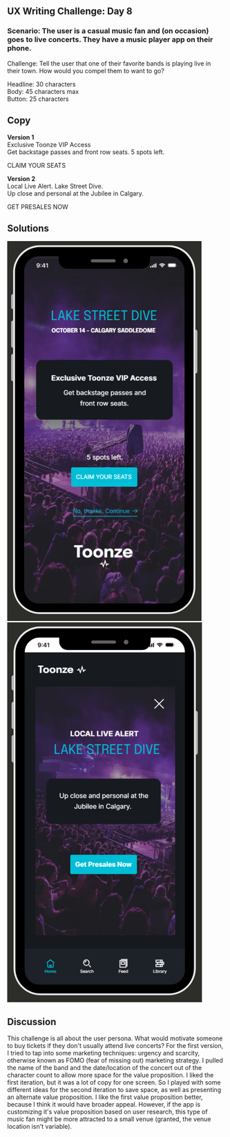 ## UX Writing Challenge: Day 8
### Scenario: The user is a casual music fan and (on occasion) goes to live concerts. They have a music player app on their phone.  

Challenge: Tell the user that one of their favorite bands is playing live in their town. How would you compel them to want to go? 

Headline: 30 characters  
Body: 45 characters max   
Button: 25 characters

## Copy

**Version 1**  
Exclusive Toonze VIP Access  
Get backstage passes and front row seats. 5 spots left.  

CLAIM YOUR SEATS  

**Version 2**  
Local Live Alert. Lake Street Dive.  
Up close and personal at the Jubilee in Calgary. 

GET PRESALES NOW  

## Solutions  
![mobile wireframe mockup of music app notification](day-8-solution.png) ![mobile wireframe mockup of music app notification](day-8-solution-v2.png)  

## Discussion
This challenge is all about the user persona. What would motivate someone to buy tickets if they don't usually attend live concerts? For the first version, I tried to tap into some marketing techniques: urgency and scarcity, otherwise known as FOMO (fear of missing out) marketing strategy. I pulled the name of the band and the date/location of the concert out of the character count to allow more space for the value proposition. I liked the first iteration, but it was a lot of copy for one screen. So I played with some different ideas for the second iteration to save space, as well as presenting an alternate value proposition. I like the first value proposition better, because I think it would have broader appeal. However, if the app is customizing it's value proposition based on user research, this type of music fan might be more attracted to a small venue (granted, the venue location isn't variable). 
